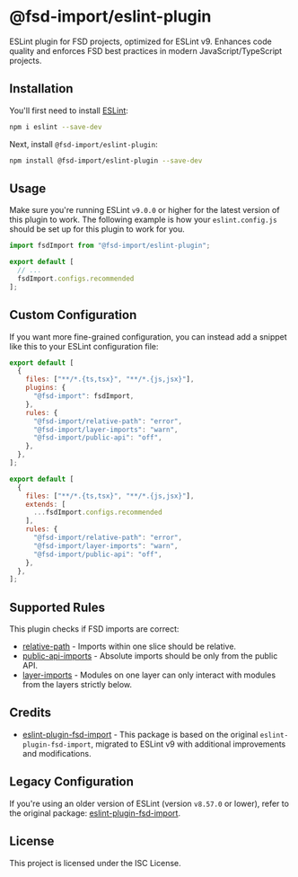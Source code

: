# @fsd-import/eslint-plugin

ESLint plugin for FSD projects, optimized for ESLint v9. Enhances code quality and enforces FSD best practices in modern JavaScript/TypeScript projects.

## Installation

You'll first need to install [ESLint](https://eslint.org/):

```sh
npm i eslint --save-dev
```

Next, install `@fsd-import/eslint-plugin`:

```sh
npm install @fsd-import/eslint-plugin --save-dev
```

## Usage

Make sure you're running ESLint `v9.0.0` or higher for the latest version of this plugin to work. The following example is how your `eslint.config.js` should be set up for this plugin to work for you.

```js
import fsdImport from "@fsd-import/eslint-plugin";

export default [
  // ...
  fsdImport.configs.recommended
];
```

## Custom Configuration

If you want more fine-grained configuration, you can instead add a snippet like this to your ESLint configuration file:

```js
export default [
  {
    files: ["**/*.{ts,tsx}", "**/*.{js,jsx}"],
    plugins: {
      "@fsd-import": fsdImport,
    },
    rules: {
      "@fsd-import/relative-path": "error",
      "@fsd-import/layer-imports": "warn",
      "@fsd-import/public-api": "off",
    },
  },
];
```

```js
export default [
  {
    files: ["**/*.{ts,tsx}", "**/*.{js,jsx}"],
    extends: [
      ...fsdImport.configs.recommended
    ],
    rules: {
      "@fsd-import/relative-path": "error",
      "@fsd-import/layer-imports": "warn",
      "@fsd-import/public-api": "off",
    },
  },
];
```

## Supported Rules

This plugin checks if FSD imports are correct:

- [relative-path](https://github.com/rweapon/eslint-plugin-fsd-import-v9/blob/main/docs/rules/relative-path.md) - Imports within one slice should be relative.
- [public-api-imports](https://github.com/rweapon/eslint-plugin-fsd-import-v9/blob/main/docs/rules/public-api-imports.md) - Absolute imports should be only from the public API.
- [layer-imports](https://github.com/rweapon/eslint-plugin-fsd-import-v9/blob/main/docs/rules/layer-imports.md) - Modules on one layer can only interact with modules from the layers strictly below.

## Credits

- [eslint-plugin-fsd-import](https://www.npmjs.com/package/eslint-plugin-fsd-import) - This package is based on the original `eslint-plugin-fsd-import`, migrated to ESLint v9 with additional improvements and modifications.

## Legacy Configuration

If you're using an older version of ESLint (version `v8.57.0` or lower), refer to the original package: [eslint-plugin-fsd-import](https://www.npmjs.com/package/eslint-plugin-fsd-import).

## License

This project is licensed under the ISC License.

